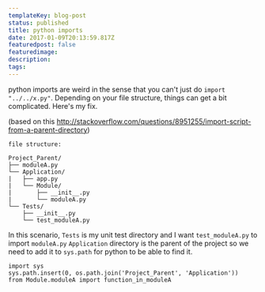 ```yaml
---
templateKey: blog-post
status: published
title: python imports
date: 2017-01-09T20:13:59.817Z
featuredpost: false
featuredimage: 
description:
tags:
---
```

python imports are weird in the sense that you can't just do `import "../../x.py"`.
Depending on your file structure, things can get a bit complicated. Here's my fix.

(based on this http://stackoverflow.com/questions/8951255/import-script-from-a-parent-directory)
```
file structure:

Project_Parent/
├── moduleA.py
└── Application/
|   ├── app.py
|   └── Module/
|       ├── __init__.py
|       └── moduleA.py
└── Tests/
    ├── __init__.py
    └── test_moduleA.py
```
In this scenario, `Tests` is my unit test directory and I want `test_moduleA.py` to import `moduleA.py`
`Application` directory is the parent of the project so we need to add it to `sys.path` for python to be able to find it.

```
import sys
sys.path.insert(0, os.path.join('Project_Parent', 'Application'))
from Module.moduleA import function_in_moduleA
```
